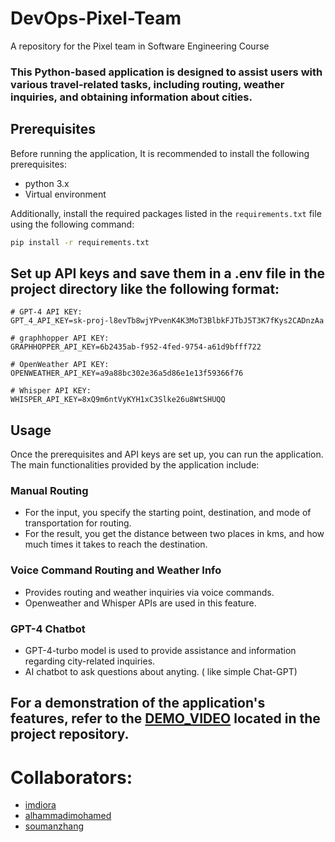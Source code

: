 # DevOps-Pixel-Team
A repository for the Pixel team in Software Engineering Course


### This Python-based application is designed to assist users with various travel-related tasks, including routing, weather inquiries, and obtaining information about cities. 

## Prerequisites
Before running the application, It is recommended to install the following prerequisites:

- python 3.x
- Virtual environment

Additionally, install the required packages listed in the `requirements.txt` file using the following command:
```bash
pip install -r requirements.txt
```

## Set up API keys and save them in a .env file in the project directory like the following format:

```
# GPT-4 API KEY:
GPT_4_API_KEY=sk-proj-l8evTb8wjYPvenK4K3MoT3BlbkFJTbJ5T3K7fKys2CADnzAa

# graphhopper API KEY:
GRAPHHOPPER_API_KEY=6b2435ab-f952-4fed-9754-a61d9bfff722

# OpenWeather API KEY:
OPENWEATHER_API_KEY=a9a88bc302e36a5d86e1e13f59366f76

# Whisper API KEY:
WHISPER_API_KEY=8xQ9m6ntVyKYH1xC3Slke26u8WtSHUQQ

```

## Usage

Once the prerequisites and API keys are set up, you can run the application. The main functionalities provided by the application include:

### Manual Routing
- For the input, you specify the starting point, destination, and mode of transportation for routing.
- For the result, you get the distance between two places in kms, and how much times it takes to reach the destination.

### Voice Command Routing and Weather Info
- Provides routing and weather inquiries via voice commands.
- Openweather and Whisper APIs are used in this feature.

### GPT-4 Chatbot
- GPT-4-turbo model is used to provide assistance and information regarding city-related inquiries.
- AI chatbot to ask questions about anyting. ( like simple Chat-GPT)

## For a demonstration of the application's features, refer to the [DEMO_VIDEO](https://github.com/Jamshid-Ganiev/DevOps-Pixel-Team/blob/main/mid_term_project/presentation_folder/DEMO_VIDEO.mp4) located in the project repository.

# Collaborators:

- [imdiora](https://github.com/imdiora)
- [alhammadimohamed](https://github.com/alhammadimohamed)
- [soumanzhang](https://github.com/soumanzhang)
